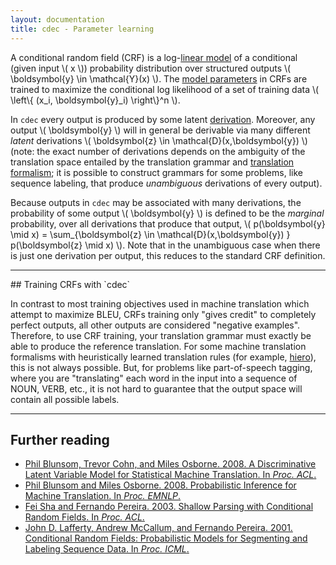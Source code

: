 ```yaml
---
layout: documentation
title: cdec - Parameter learning
---
```


A conditional random field (CRF) is a log-[linear model](../concepts/linear-models.html) of a conditional (given input <span>\\( x \\)</span>) probability distribution over structured outputs <span>\\( \boldsymbol{y} \in \mathcal{Y}(x) \\)</span>. The [model parameters](../concepts/weights.html) in CRFs are trained to maximize the conditional log likelihood of a set of training data <span>\\( \left\\{ (x_i, \boldsymbol{y}_i) \right\\}^n \\)</span>.

In `cdec` every output is produced by some latent [derivation](../concepts/derivations.html). Moreover, any output <span>\\( \boldsymbol{y} \\)</span> will in general be derivable via many different *latent* derivations <span>\\( \boldsymbol{z} \in \mathcal{D}(x,\boldsymbol{y}) \\)</span> (note: the exact number of derivations depends on the ambiguity of the translation space entailed by the translation grammar and [translation formalism](../concepts/formalism.html); it is possible to construct grammars for some problems, like sequence labeling, that produce *unambiguous* derivations of every output).

Because outputs in `cdec` may be associated with many derivations, the probability of some output <span>\\( \boldsymbol{y} \\)</span> is defined to be the *marginal* probability, over all derivations that produce that output, <span>\\( p(\boldsymbol{y} \mid x) = \sum_{\boldsymbol{z} \in \mathcal{D}(x,\boldsymbol{y}) } p(\boldsymbol{z} \mid x) \\)</span>. Note that in the unambiguous case when there is just one derivation per output, this reduces to the standard CRF definition.

<hr/>
## Training CRFs with `cdec`

In contrast to most training objectives used in machine translation which attempt to maximize BLEU, CRFs training only "gives credit" to completely perfect outputs, all other outputs are considered "negative examples". Therefore, to use CRF training, your translation grammar must exactly be able to produce the reference translation. For some machine translation formalisms with heuristically learned translation rules (for example, [hiero](../concepts/hiero.html)), this is not always possible. But, for problems like part-of-speech tagging, where you are "translating" each word in the input into a sequence of NOUN, VERB, etc., it is not hard to guarantee that the output space will contain all possible labels.

<hr/>

## Further reading
* [Phil Blunsom, Trevor Cohn, and Miles Osborne. 2008. A Discriminative Latent Variable Model for Statistical Machine Translation. In *Proc. ACL*.](http://www.aclweb.org/anthology/P/P08/P08-1024.pdf)
* [Phil Blunsom and Miles Osborne. 2008. Probabilistic Inference for Machine Translation. In *Proc. EMNLP*.](http://aclweb.org/anthology-new/D/D08/D08-1023.pdf)
* [Fei Sha and Fernando Pereira. 2003. Shallow Parsing with Conditional Random Fields. In *Proc. ACL*.](http://www-bcf.usc.edu/~feisha/pubs/shallow03.pdf)
* [John D. Lafferty, Andrew McCallum, and Fernando Pereira. 2001. Conditional Random Fields: Probabilistic Models for Segmenting and Labeling Sequence Data. In *Proc. ICML*.](http://repository.upenn.edu/cgi/viewcontent.cgi?article=1162&context=cis_papers)
